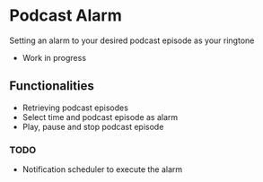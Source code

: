 # Podcast Alarm

Setting an alarm to your desired podcast episode as your ringtone

- Work in progress

## Functionalities
- Retrieving podcast episodes
- Select time and podcast episode as alarm
- Play, pause and stop podcast episode

### TODO
- Notification scheduler to execute the alarm
